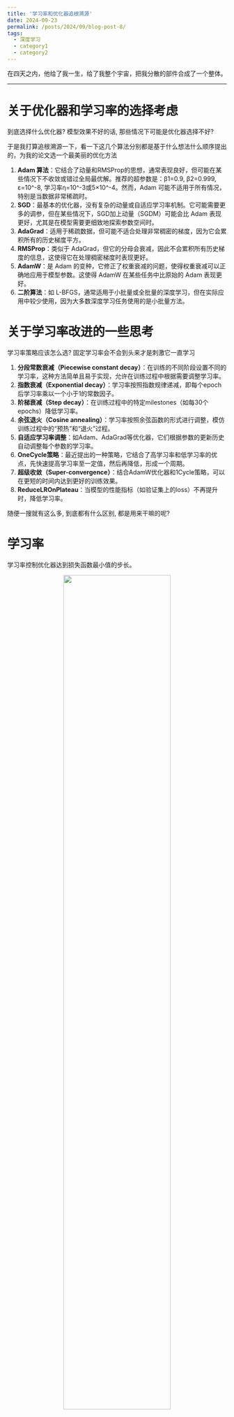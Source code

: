 ```yaml
---
title: '学习率和优化器追根溯源'
date: 2024-09-23
permalink: /posts/2024/09/blog-post-8/
tags:
  - 深度学习
  - category1
  - category2
---
```


在四天之内，他给了我一生，给了我整个宇宙，把我分散的部件合成了一个整体。

---
# 关于优化器和学习率的选择考虑

到底选择什么优化器? 模型效果不好的话, 那些情况下可能是优化器选择不好?

于是我打算追根溯源一下，看一下这几个算法分别都是基于什么想法什么顺序提出的，为我的论文选一个最美丽的优化方法

1. **Adam 算法**：它结合了动量和RMSProp的思想，通常表现良好，但可能在某些情况下不收敛或错过全局最优解。推荐的超参数是：β1=0.9, β2=0.999, ε=10^-8, 学习率η=10^-3或5×10^-4。然而，Adam 可能不适用于所有情况，特别是当数据非常稀疏时。
2. **SGD**：最基本的优化器，没有复杂的动量或自适应学习率机制。它可能需要更多的调参，但在某些情况下，SGD加上动量（SGDM）可能会比 Adam 表现更好，尤其是在模型需要更细致地探索参数空间时。
3. **AdaGrad**：适用于稀疏数据，但可能不适合处理非常稠密的梯度，因为它会累积所有的历史梯度平方。
4. **RMSProp**：类似于 AdaGrad，但它的分母会衰减，因此不会累积所有历史梯度的信息，这使得它在处理稠密梯度时表现更好。
5. **AdamW**：是 Adam 的变种，它修正了权重衰减的问题，使得权重衰减可以正确地应用于模型参数。这使得 AdamW 在某些任务中比原始的 Adam 表现更好。
6. **二阶算法**：如 L-BFGS，通常适用于小批量或全批量的深度学习，但在实际应用中较少使用，因为大多数深度学习任务使用的是小批量方法。

# 关于学习率改进的一些思考

学习率策略应该怎么选? 固定学习率会不会到头来才是刺激它一直学习

1. **分段常数衰减（Piecewise constant decay）**：在训练的不同阶段设置不同的学习率，这种方法简单且易于实现，允许在训练过程中根据需要调整学习率。
2. **指数衰减（Exponential decay）**：学习率按照指数规律递减，即每个epoch后学习率乘以一个小于1的常数因子。
3. **阶梯衰减（Step decay）**：在训练过程中的特定milestones（如每30个epochs）降低学习率。
4. **余弦退火（Cosine annealing）**：学习率按照余弦函数的形式进行调整，模仿训练过程中的“预热”和“退火”过程。
5. **自适应学习率调整**：如Adam、AdaGrad等优化器，它们根据参数的更新历史自动调整每个参数的学习率。
6. **OneCycle策略**：最近提出的一种策略，它结合了高学习率和低学习率的优点，先快速提高学习率至一定值，然后再降低，形成一个周期。
7. **超级收敛（Super-convergence）**：结合AdamW优化器和1Cycle策略，可以在更短的时间内达到更好的训练效果。
8. **ReduceLROnPlateau**：当模型的性能指标（如验证集上的loss）不再提升时，降低学习率。

随便一搜就有这么多, 到底都有什么区别, 都是用来干嘛的呢?

# 学习率

学习率控制优化器达到损失函数最小值的步长。

<div style="text-align: center;">
    <img src="/images/2024-09-23/image.png" width="70%" alt="">
</div>

- 学习率较大时（右侧），算法学习速度快，但也可能导致算法在最小值附近震荡甚至跳过最小值。更糟糕的是，高学习率等于大量权重更新，这可能导致权重溢出；
- 相反，如果学习率较小（左侧），权重的更新会很小，这将引导优化器逐渐趋向最小值。但是，优化器可能需要很长时间才能收敛，或者陷入停滞状态或不良的局部最小值；
- 好的学习率是覆盖率和过冲（中间）之间的权衡。它不会太小，以便我们的算法可以快速收敛，也不会太大，以便我们的算法不会在没有达到最小值的情况下来回跳跃。

所有优化器都有一个**学习率**超参数，它是影响模型性能的最重要的超参数之一。

在最简单的情况下，学习率保持不变。然而，人们很早就发现，选择一个较大的初始学习率，然后随着时间的推移缩小它，可以得到收敛得更好、性能更好的模型。这被称为**学习率退火**（或衰减）。

在模型训练的早期阶段，模型仍在向梯度空间迈进，较大的学习率有助于它更快地找到所需的粗值。

在模型训练的后期，情况正好相反。模型已经具有大致正确的梯度；它只需要一点额外的推动力来找到最后几个百分点的性能。较大的梯度不再合适，因为它会“超越”最优点。模型不会收敛到全局成本最小值，而是会在其周围反弹：

学习率决定了在每步参数更新中，模型参数有多大程度（或多快、多大步长）的调整

<div style="text-align: center;">
    <img src="/images/2024-09-23/image%201.png" width="60%" alt="">
</div>

<div style="text-align: center;">
    <img src="/images/2024-09-23/image%202.png" width="70%" alt="">
</div>

这一观察导致了第一个著名的学习率调度程序ReduceLROnPlateau的流行。ReduceLROnPlateau是一种基于性能下降的学习率调整策略，它在PyTorch中通过torch.optim.lr_scheduler.ReduceLROnPlateau实现。该策略以step_size、patience和cooldown作为输入参数。

在训练过程中，模型会完成每一批训练，并检查模型性能是否有所提高。具体来说，这个检查是基于一些性能指标（如验证集上的损失或准确率）来进行的。如果模型性能在连续patience个批次内没有提升，那么学习率就会降低，通常降低为原来的1/10。这样的调整有助于模型跳出局部最优解，进一步优化模型性能。其实这个方法和我现在思考的事差不多的，学习率的衰减应该是基于模型表现而不能只是简单的基于epoch数。不然可能Loss降低的太快，模型还没来得及学习到有用的东西，就开始进入了慢步走的小learning rate的状态，导致之后训练会变慢很多。

冷却期（cooldown）是指在学习率降低后，需要等待一段时间再进行下一次学习率的调整。这是为了避免学习率调整过于频繁，给模型足够的稳定时间。冷却期过后，此过程会再次重复，直到最后一批训练完成。

EarlyStopping是一种防止过拟合的技术，它通过监控验证集上的性能指标，在模型性能不再提升时提前终止训练。这种技术可以与ReduceLROnPlateau结合使用，以进一步提高模型的泛化能力和性能。

这项技术在几乎所有尝试过的情况下，都能将性能提升一到两个百分点。因此，在深度学习领域，ReduceLROnPlateau与SGD（随机梯度下降）优化器的某种组合，以及EarlyStopping策略，一直是最先进的技术之一，直到2015年左右。

因为2015年提出了Adam：A Method For Stochastic Optimization， 这篇论文提出了自适应优化器

**自适应优化器**避免使用单独的学习率调度程序，而是将学习率优化直接嵌入到优化器本身中。Adam实际上更进一步，根据每个权重管理学习率。换句话说，它为模型中的每个自由变量赋予自己的学习率。Adam实际分配给此学习率的值是优化器本身的实现细节，而不是您可以直接操纵的东西。

Adam与ReduceLROnPlateau相比，有 两个 引人注目 的 优势.

1. 模型性能。这是一个更好的优化器，句号。简而言之，它可以训练更高性能的模型。
2. Adam几乎不需要参数。Adam确实有一个学习率超参数，但算法的自适应特性使其非常稳健 - 除非默认学习率偏离一个数量级，否则改变它不会对性能产生太大影响。

Adam并不是第一个自适应优化器（这个荣誉属于Adagrad，于 2011 年发布）但它是第一个足够强大和足够快速以供通用使用的优化器。发布后，Adam立即超越SGD+ReduceLROnPlateau成为大多数应用程序中最先进的优化器。Adamw从那时起，我们看到了改进的变体（如 ），但它们尚未Adam在通用用途上取代最原始的Adam。

## **如何设置和调整学习率**

调整学习率的套路通常是：

- 先设置一个初始学习率。这个初始学习率应该让损失尽可能快地降低。
- 然后训练过程中按照一定的schedule降低学习率；或用算法根据实际训练情况，自适应地调整学习率。

另外，在正式开始训练之前， 还应该有一小段热身的过程。热身的原因是一开始模型参数是完全随机的，需要谨慎地更新参数，不能一上来就用初始学习率。

神经网络的损失景观（如下图所示）是网络参数值的函数，用于量化在对给定数据集执行推理（预测）时使用特定参数值配置所产生的“误差”。即使对于非常相似的网络架构，这种损失景观看起来也可能大不相同。下图来自一篇名为[Visualizing the Loss Landscape of Neural Nets](https://arxiv.org/abs/1712.09913?ref=jeremyjordan.me)论文，该论文展示了网络中的残差连接如何产生更平滑的损失拓扑。

<div style="text-align: center;">
    <img src="/images/2024-09-23/image%203.png" width="80%" alt="">
</div>

最佳学习率将取决于损失景观的拓扑结构，而损失景观又取决于模型架构和数据集。虽然使用默认学习率（即深度学习库设置的默认值）可能会提供不错的结果，但您通常可以通过搜索最佳学习率来提高性能或加快训练速度。我希望您在下一节中看到这是一项相当容易的任务。

<div style="text-align: center;">
    <img src="/images/2024-09-23/image%204.png" width="70%" alt="">
</div>

**提高学习率还可以实现“更快速地穿越鞍点平台”。**如下图所示，鞍点处的梯度可能非常小。由于参数更新是梯度的函数，因此我们的优化步骤非常小；此时提高学习率可能很有用，可以避免在鞍点处停留太久。

基本步骤如下：

1. 以学习率为自变量，在定义域内，随着训练步数增加，学习率从小到大增加；
2. 画出损失或准确率随学习率变化的曲线。
3. 如果是损失变化曲线，选择损失下降最快的学习率作为初始学习率。如果是准确率变化曲线，当精确度增长开始变平或者锯齿状抖动时，就是最大的学习率。

我们希望学习率能够大幅降低网络损失。我们可以通过进行一个简单的实验来观察这一点，在每个小批量之后逐渐增加学习率，记录每次增量的损失。这种逐渐增加可以是线性的，也可以是指数级的。

对于太低的学习率，损失可能会减少，但幅度非常小。进入最佳学习率区域时，您会观察到损失函数快速下降。进一步增加学习率会导致损失增加，因为参数更新会导致损失“反弹”，甚至偏离最小值。请记住，最佳学习率与损失的最大下降相关*，*因此我们主要对分析图的斜率感兴趣。

<div style="text-align: center;">
    <img src="/images/2024-09-23/image%206.png" width="70%" alt="">
</div>
损失随学习率变化的例子如下：

<div style="text-align: center;">
    <img src="/images/2024-09-23/image%207.png" width="70%" alt="">
</div>
<div style="text-align: center;">
    <img src="/images/2024-09-23/image%208.png" width="50%" alt="">
</div>

这个例子中，学习率在0.001到0.01时，损失下降最快。

准确率随学习率变化的例子如下：

<div style="text-align: center;">
    <img src="/images/2024-09-23/image%209.png" width="70%" alt="">
</div>
这个例子中，学习率0.006时，准确率开始平稳波动，0.006就应该用作初始学习率。

## 学习率热身

学习率的热身，即Warm-up，是指在神经网络训练开始时使用一个较小的学习率进行初步训练，然后再逐渐调整到预设的学习率的过程。


### **学习率热身的目的**

1.	**减少初始振荡**

模型在训练初期，由于权重参数的随机初始化，网络通常处于不稳定状态。如果一开始就使用较大的学习率，可能导致权重更新幅度过大，网络的损失函数出现剧烈波动，甚至导致无法收敛。学习率热身通过从较小的学习率逐步增大，使模型权重逐步适应更新，有效避免了这种不稳定现象。

2.	**加速后期收敛**

当模型在初始阶段已经通过小学习率找到了较好的参数区域，后续可以使用较大学习率迅速更新权重，加速收敛。同时，这种方式也能避免训练过程中陷入局部最优解。

3.	**适应复杂模型的训练**

在大型模型或复杂任务的训练中，学习率热身尤其有用。它允许模型通过较低学习率阶段逐步进入稳定状态，尤其适合预训练模型和包含大量参数的深度网络。

### **学习率热身的实现方法**

1.	**恒定热身（Constant Warmup）**

在预热阶段，使用一个固定的小学习率训练模型。当预热阶段结束后，切换至正常的预设学习率。

**优点**：

•	简单易实现，计算量低。

**缺点**：

•	学习率在热身结束后存在突变，可能导致后续训练的不稳定。

**适用场景**：常用于较简单的任务，模型结构不复杂时。

2.	**线性热身（Linear Warmup）**

学习率从 0 线性增加到预设学习率，预热阶段结束后保持不变。该策略可以在训练初期逐步增加学习率，使模型在进入主训练阶段时平滑过渡。

**优点**：

•	学习率逐渐增加，能有效缓解训练初期的不稳定。

**缺点**：

•	在热身结束时，学习率的快速增大仍可能导致收敛速度变化。

**适用场景**：适合绝大多数深度学习任务，特别是中型到大型模型。
<div style="text-align: center;">
    <img src="/images/2024-09-23/image%2010.png" width="70%" alt="">
</div>

3.	**余弦热身（Cosine Warmup）**

学习率在预热阶段按照余弦函数曲线增加，这种方式使得学习率在预热的后半阶段更加平滑地接近预设值。

**优点**：

•	过渡平滑，学习率变化较为自然，避免突变带来的影响。

**缺点**：

•	计算较复杂，尤其在超大规模训练时可能带来额外计算成本。

**适用场景**：复杂任务和模型，特别是需要更精确控制学习率过渡的场景。

<div style="text-align: center;">
    <img src="/images/2024-09-23/image%2011.png" width="70%" alt="">
</div>

此启发式方法还有其他替代方案，例如使用名为RAdam的优化器。这个相对较新的优化器可以更好地控制梯度方差，这在模型以高 LR 进行训练时是必需的。RAdam 可检测方差不稳定性并平稳地更改 LR，以避免在最早的训练步骤中出现发散。

## 学习率调度方法

学习率调度方法是优化神经网络训练过程中的关键策略，它通过动态调整学习率来提高模型的收敛速度和性能。主要的三类学习率调度方法包括：基于时间的学习率调度、基于步骤的学习率调度和指数学习率调度。下面将详细介绍这三种方法。

### **基于时间的学习率调度（Time-Based）**

- **定义**：学习率按照一定的时间间隔进行衰减。
- **公式**：学习率 $lr=\frac{initial\_learning_rate}{1+decay×epoch}$，其中 *decay* 是衰减率，*epoch* 是当前训练周期。
- **优点**：能够在训练初期使用较大的学习率加速收敛，随后逐渐减小学习率以精细调整模型参数。

### **基于步骤的学习率调度（Step-Based）**

- **定义**：学习率在每经过一定数量的步骤或迭代后按照固定比率衰减。
- **公式**：学习率 $lr=lr×decay\_rate$，其中 *decay*_*rate* 是衰减比率，每经过一步更新一次学习率。
- **优点**：实现简单，灵活性高，可以根据需要设置不同的衰减步长和比率。

<div style="text-align: center;">
    <img src="/images/2024-09-23/image%2012.png" width="70%" alt="">
</div>
### **指数学习率调度（Exponential）**

- **定义**：学习率按照指数函数进行衰减。
- **公式**：学习率 $lr=initial\_learning\_rate×decay\_rate^{step}$，其中 *decay*_*rate* 是衰减比率，*step* 是当前迭代步数。
- **优点**：能够在训练初期快速减小学习率，适用于需要快速收敛的场景。

<div style="text-align: center;">
    <img src="/images/2024-09-23/image%2013.png" width="70%" alt="">
</div>
<div style="text-align: center;">
    <img src="/images/2024-09-23/image%2014.png" width="70%" alt="">
</div>
## 热重启学习率调度

领域的下一个重大进步可以说是 2017 年的论文SGDR: Stochastic Gradient Descent with Warm Restarts，该论文推广了热重启的概念。包含热重启的学习率调度程序偶尔会重新提高学习率。一个简单的线性示例展示了如何做到这一点：

<div style="text-align: center;">
    <img src="/images/2024-09-23/image%2015.png" width="70%" alt="">
</div>
热重启通常会导致模型发散。这是故意为之。事实证明，增加一些受控发散可以让模型绕过任务成本面中的局部最小值，从而找到更好的全局最小值。这类似于找到一个山谷，然后爬上附近的一座山，然后在一个地区发现一个更深的山谷。以下是视觉摘要：

<div style="text-align: center;">
    <img src="/images/2024-09-23/image%2016.png" width="80%" alt="">
</div>
这两个学习器都收敛到相同的全局最小值。然而，在左侧，学习器沿着低梯度路径缓慢前进。在右侧，学习器陷入一系列局部最小值（谷底），然后使用热重启来越过它们（山丘）。在此过程中，它更快地找到相同的全局最小值，因为它所遵循的路径总体上具有更高的梯度。

### **带热重启的随机梯度下降（SGDR）**

使用热重启和余弦退火的学习率调度程序具有以下形状：

<div style="text-align: center;">
    <img src="/images/2024-09-23/image%2017.png" width="80%" alt="">
</div>
## **单周期学习率调度器**

单周期学习率调度器（OneCycleLR）是一种有效的训练策略，最早由 Leslie Smith 在 2017 年的论文《Super-Convergence: Very Fast Training of Neural Networks Using Large Learning Rates》中提出。它通过控制学习率和动量的周期性变化，加速网络收敛，甚至能够在短时间内达到比传统方法更好的性能。

### **OneCycleLR 的工作原理**

OneCycleLR 调度器依赖于学习率和动量的动态调节，它的基本策略包括以下几个阶段：

1.	**热身阶段**：从较低的学习率逐步上升，帮助模型稳定开始训练。

2.	**学习率峰值阶段**：在达到峰值时，学习率变得足够大，驱使模型迅速靠近损失函数的低谷。

3.	**冷却阶段**：一旦学习率达到峰值后，逐渐降低以细化模型，使其稳定于一个良好的局部最优解。

4.	**微调阶段**：学习率降至初始值的十分之一，以稳定最终的训练结果。

如下图所示，学习率呈现一个非对称的山峰形态，在峰值处达到模型性能的最大潜力，而动量的变化与学习率正好相反，确保训练在高速阶段依然稳定。

<div style="text-align: center;">
    <img src="/images/2024-09-23/image%2018.png" width="80%" alt="">
</div>
### **从线性退火到余弦退火**

最佳情况下，学习率和动量应设置为刚好导致网络在峰值处开始发散的值。训练方案的其余部分包括热身、冷却和微调阶段。请注意，在微调期间，学习率会降至其初始值的 1/10。

单周期学习率调度程序使用的机制与余弦退火热重启学习率调度程序使用的机制大致相同，只是形式因素不同。

余弦退火变化如下图所示，它从热启动阶段逐渐进入平稳期，最大限度减少模型训练的振荡。

<div style="text-align: center;">
    <img src="/images/2024-09-23/image%2019.png" width="80%" alt="">
</div>
### **Adam vs. OneCycleLR：谁是赢家？**

Adam 优化器是当前最流行的优化器之一，尤其在快速迭代中备受推崇。它不需要调节太多参数，并且能够鲁棒地适应各种模型。因此，在许多竞赛或快速开发项目中，Adam 仍然是主流选择。它可以在很短的时间内训练出性能大致相同或略差的模型。这是由于 Leslie Smith（一次周期的论文作者）称之为超收敛的现象。但随着模型复杂度增加，在后期优化阶段，尝试从 Adam 过渡到 OneCycleLR 能带来显著收益。

OneCycleLR 特别适合中、大规模模型的优化，它通过快速收敛机制在短时间内提升模型性能。例如，OneCycleLR 在 CIFAR-10 数据集上展示了超收敛现象——能够在短时间内接近甚至超越标准方法的性能。

<div style="text-align: center;">
    <img src="/images/2024-09-23/image%2020.png" width="80%" alt="">
</div>
正如上图所示，OneCycleLR 调度器能够在相对较少的训练时间内达到非常优异的结果，节省训练资源的同时，也加快了模型的迭代速度。

### **何时选择 OneCycleLR？**

虽然 Adam 优化器在很多情况下都表现出色，但 OneCycleLR 提供了一个不同的思路。特别是在希望通过少量调参实现更快收敛时，OneCycleLR 是一个有力的选择。正如 Leslie Smith 所指出的，OneCycleLR 提供了一种“超收敛”现象——在更短的时间内实现模型的收敛。

在中大型模型训练项目的优化阶段，将 Adam 替换为 OneCycleLR 可以显著加快训练速度并提高最终性能。想象一下，如果模型在训练时间减少 75% 的情况下，依然可以达到接近 98% 的性能，这无疑为训练效率带来了巨大的提升。

**总结**

OneCycleLR 是一种强大且高效的学习率调度策略，尤其在复杂模型的后期优化阶段，能够大幅缩短训练时间并提升模型性能。无论你是在小规模任务中快速试验，还是在大规模任务中进行精细调优，OneCycleLR 都能提供一条快速、高效的训练路径。